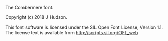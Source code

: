 The Combermere font.

Copyright (c) 2018 J Hudson.

This font software is licensed under the SIL Open Font License, Version 1.1.
The license text is available from http://scripts.sil.org/OFL_web
